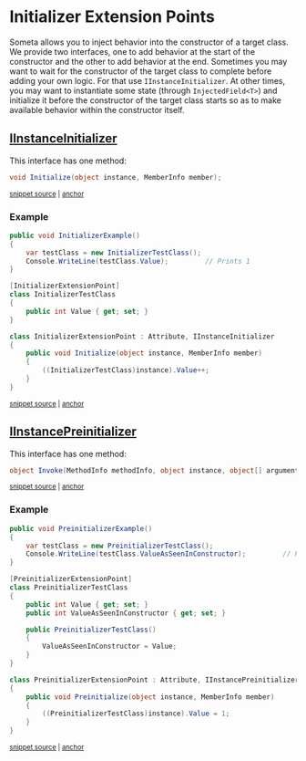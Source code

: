 <!--
GENERATED FILE - DO NOT EDIT
This file was generated by [MarkdownSnippets](https://github.com/SimonCropp/MarkdownSnippets).
Source File: /Someta.Docs/ExtensionPoints/InstanceInitializers.source.md
To change this file edit the source file and then run MarkdownSnippets.
-->

# Initializer Extension Points

Someta allows you to inject behavior into the constructor of a target class.  We provide two interfaces, one to add behavior at the start of the constructor and the other to add behavior at the end.  Sometimes you may want to wait for the constructor of the target class to complete before adding your own logic.  For that use `IInstanceInitializer`.  At other times, you may want to instantiate some state (through `InjectedField<T>`) and initialize it before the constructor of the target class starts so as to make available behavior within the constructor itself.

## [IInstanceInitializer](/Someta/IInstanceInitializer.cs)

This interface has one method:

<!-- snippet: InstanceInitializer -->
<a id='snippet-instanceinitializer'></a>
```cs
void Initialize(object instance, MemberInfo member);
```
<sup><a href='/Someta/IInstanceInitializer.cs#L19-L21' title='Snippet source file'>snippet source</a> | <a href='#snippet-instanceinitializer' title='Start of snippet'>anchor</a></sup>
<!-- endSnippet -->

### Example

<!-- snippet: InstanceInitializerExample -->
<a id='snippet-instanceinitializerexample'></a>
```cs
public void InitializerExample()
{
    var testClass = new InitializerTestClass();
    Console.WriteLine(testClass.Value);         // Prints 1
}

[InitializerExtensionPoint]
class InitializerTestClass
{
    public int Value { get; set; }
}

class InitializerExtensionPoint : Attribute, IInstanceInitializer
{
    public void Initialize(object instance, MemberInfo member)
    {
        ((InitializerTestClass)instance).Value++;
    }
}
```
<sup><a href='/Someta.Docs/Samples/InstanceInitializerExample.cs#L15-L35' title='Snippet source file'>snippet source</a> | <a href='#snippet-instanceinitializerexample' title='Start of snippet'>anchor</a></sup>
<!-- endSnippet -->

## [IInstancePreinitializer](/Someta/IInstancePreinitializer.cs)

This interface has one method:

<!-- snippet: MethodInterceptor -->
<a id='snippet-methodinterceptor'></a>
```cs
object Invoke(MethodInfo methodInfo, object instance, object[] arguments, Func<object[], object> invoker);
```
<sup><a href='/Someta/IMethodInterceptor.cs#L25-L27' title='Snippet source file'>snippet source</a> | <a href='#snippet-methodinterceptor' title='Start of snippet'>anchor</a></sup>
<!-- endSnippet -->

### Example

<!-- snippet: InstancePreinitializerExample -->
<a id='snippet-instancepreinitializerexample'></a>
```cs
public void PreinitializerExample()
{
    var testClass = new PreinitializerTestClass();
    Console.WriteLine(testClass.ValueAsSeenInConstructor);         // Prints 1
}

[PreinitializerExtensionPoint]
class PreinitializerTestClass
{
    public int Value { get; set; }
    public int ValueAsSeenInConstructor { get; set; }

    public PreinitializerTestClass()
    {
        ValueAsSeenInConstructor = Value;
    }
}

class PreinitializerExtensionPoint : Attribute, IInstancePreinitializer
{
    public void Preinitialize(object instance, MemberInfo member)
    {
        ((PreinitializerTestClass)instance).Value = 1;
    }
}
```
<sup><a href='/Someta.Docs/Samples/InstancePreinitializerExample.cs#L10-L36' title='Snippet source file'>snippet source</a> | <a href='#snippet-instancepreinitializerexample' title='Start of snippet'>anchor</a></sup>
<!-- endSnippet -->
